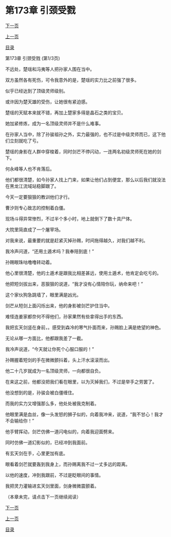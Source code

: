 <h1>第173章    引颈受戮</h1>
            <div><p><a href="./0517_%E7%AC%AC173%E7%AB%A0_%E5%BC%95%E9%A2%88%E5%8F%97%E6%88%AE.md">下一页</a></p><p><a href="./0515_%E7%AC%AC172%E7%AB%A0_%E5%BD%BB%E5%9C%B0%E6%9C%AF.md">上一页</a></p><p><a href="../">目录</a></p></div>
            <div><p>第173章    引颈受戮 (第1/3页)</p><p>不远处，楚瑶和冯夷等人把孙家人围在当中。</p><p>双方虽然各有死伤，可令我意外的是，楚瑶的实力比之前强了很多。</p><p>似乎已经达到了顶级灵师级别。</p><p>或许因为楚天雄的受伤，让她很有紧迫感。</p><p>楚瑶的天赋本来就不错，再加上楚家多得是晶石之类的宝贝。</p><p>她加紧修炼，成为一名顶级灵师并不是什么难事。</p><p>在孙家人当中，除了孙骏祖孙之外，实力最强的，也不过是中级灵师而已，这下他们立刻就吃了亏。</p><p>楚瑶的身影在人群中穿梭着，同时剑芒不停闪动，一连两名初级灵师死在她的剑下。</p><p>何永峰等人也不肯落后。</p><p>他们都很清楚，如今孙家人找上门来，如果让他们占到便宜，那么以后我们就没法在黑龙江流域站稳脚跟了。</p><p>今天一定要狠狠的教训他们才行。</p><p>曹汐则专心致志的控制着白僵。</p><p>现场斗得异常惨烈，不过半个多小时，地上就倒下了数十具尸体。</p><p>大院里简直成了一个屠宰场。</p><p>对我来说，最重要的就是赶紧灭掉孙赐，时间拖得越久，对我们越不利。</p><p>我冷声问道，“还用土遁术吗？我奉陪到底！”</p><p>孙赐眼珠咕噜噜转动着。</p><p>他心里很清楚，他的土遁术是跟我比相差甚远，使用土遁术，他肯定会吃亏的。</p><p>他把短剑拔出来，恶狠狠的说道，“我才没有心情陪你玩，纳命来吧！”</p><p>这个家伙狗急跳墙了，眼里满是凶光。</p><p>剑芒从短剑上面闪烁出来，他的身影被剑芒护住当中。</p><p>难怪连姜家都奈何不得他们，孙家果然有些拿得出手的东西。</p><p>我把玄天剑竖在身前，。感受到森冷的寒气扑面而来，孙赐脸上满是绝望的神色。</p><p>无论从哪一方面比，他都跟我差了一截。</p><p>我冷声说道，“今天就让你死个心服口服的！”</p><p>孙赐握着短剑的手在微微颤抖着，头上汗水滚滚而出。</p><p>他二十几岁就成为一名顶级灵师，一向都很自负。</p><p>在来这之前，他都没把我们看在眼里，以为灭掉我们，不过是举手之劳罢了。</p><p>他没想到的是，孙骏会被白僵缠住。</p><p>而我的实力又增强那么多，他处处被我克制着。</p><p>他眼里满是血丝，像一头发怒的狮子似的，向着我冲来，说道，“我不甘心！我才不会输给你！”</p><p>他手臂挥动，剑芒仿佛一道闪电似的，向着我迎面劈来。</p><p>同时仿佛一道幻影似的，已经冲到我面前。</p><p>有玄天剑在手，心里更加有底。</p><p>眼看着剑芒就要轰到我身上，而孙赐离我不过一丈多远的距离。</p><p>以他的速度，冲到我跟前，不过是眨眼间的事情。</p><p>我把灵力灌输进玄天剑里面，剑身微微震颤着。</p><p>（本章未完，请点击下一页继续阅读）</p></div>
            <div><p><a href="./0517_%E7%AC%AC173%E7%AB%A0_%E5%BC%95%E9%A2%88%E5%8F%97%E6%88%AE.md">下一页</a></p><p><a href="./0515_%E7%AC%AC172%E7%AB%A0_%E5%BD%BB%E5%9C%B0%E6%9C%AF.md">上一页</a></p><p><a href="../">目录</a></p></div>